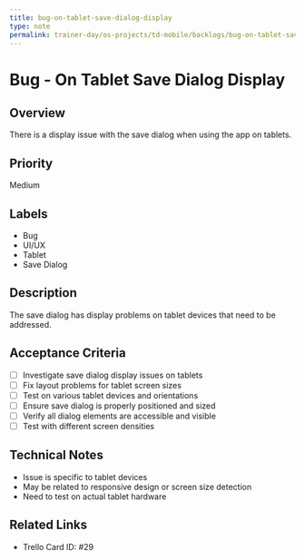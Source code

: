 ```yaml
---
title: bug-on-tablet-save-dialog-display
type: note
permalink: trainer-day/os-projects/td-mobile/backlogs/bug-on-tablet-save-dialog-display
---
```


# Bug - On Tablet Save Dialog Display

## Overview
There is a display issue with the save dialog when using the app on tablets.

## Priority
Medium

## Labels
- Bug
- UI/UX
- Tablet
- Save Dialog

## Description
The save dialog has display problems on tablet devices that need to be addressed.

## Acceptance Criteria
- [ ] Investigate save dialog display issues on tablets
- [ ] Fix layout problems for tablet screen sizes
- [ ] Test on various tablet devices and orientations
- [ ] Ensure save dialog is properly positioned and sized
- [ ] Verify all dialog elements are accessible and visible
- [ ] Test with different screen densities

## Technical Notes
- Issue is specific to tablet devices
- May be related to responsive design or screen size detection
- Need to test on actual tablet hardware

## Related Links
- Trello Card ID: #29